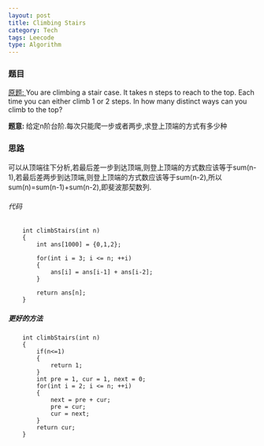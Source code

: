 ```yaml
---
layout: post
title: Climbing Stairs 
category: Tech
tags: Leecode
type: Algorithm
---
```


### 题目
[原题: ](http://oj.leetcode.com/problems/climbing-stairs/)You are climbing a stair case. It takes n steps to reach to the top.
Each time you can either climb 1 or 2 steps. In how many distinct ways can you climb to the top?

<b>题意: </b>给定n阶台阶.每次只能爬一步或者两步,求登上顶端的方式有多少种

### 思路
可以从顶端往下分析,若最后差一步到达顶端,则登上顶端的方式数应该等于sum(n-1),若最后差两步到达顶端,则登上顶端的方式数应该等于sum(n-2),所以sum(n)=sum(n-1)+sum(n-2),即斐波那契数列.

###### 代码

		int climbStairs(int n) 
	    {
	        int ans[1000] = {0,1,2};
	        
	        for(int i = 3; i <= n; ++i)
	        {
	            ans[i] = ans[i-1] + ans[i-2];
	        }
	        
	        return ans[n];
	    }

##### 更好的方法

		int climbStairs(int n) 
	    {
	        if(n<=1)
	        {
	            return 1;
	        }
	        int pre = 1, cur = 1, next = 0;
	        for(int i = 2; i <= n; ++i)
	        {
	            next = pre + cur;
	            pre = cur;
	            cur = next;
	        }
	        return cur;
	    }

